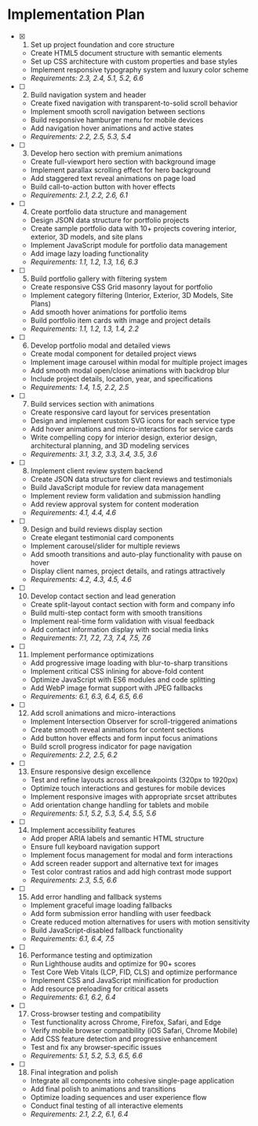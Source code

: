 # Implementation Plan

- [x] 1. Set up project foundation and core structure



  - Create HTML5 document structure with semantic elements
  - Set up CSS architecture with custom properties and base styles
  - Implement responsive typography system and luxury color scheme
  - _Requirements: 2.3, 2.4, 5.1, 5.2, 6.6_

- [ ] 2. Build navigation system and header
  - Create fixed navigation with transparent-to-solid scroll behavior
  - Implement smooth scroll navigation between sections
  - Build responsive hamburger menu for mobile devices
  - Add navigation hover animations and active states
  - _Requirements: 2.2, 2.5, 5.3, 5.4_

- [ ] 3. Develop hero section with premium animations
  - Create full-viewport hero section with background image
  - Implement parallax scrolling effect for hero background
  - Add staggered text reveal animations on page load
  - Build call-to-action button with hover effects
  - _Requirements: 2.1, 2.2, 2.6, 6.1_

- [ ] 4. Create portfolio data structure and management
  - Design JSON data structure for portfolio projects
  - Create sample portfolio data with 10+ projects covering interior, exterior, 3D models, and site plans
  - Implement JavaScript module for portfolio data management
  - Add image lazy loading functionality
  - _Requirements: 1.1, 1.2, 1.3, 1.6, 6.3_

- [ ] 5. Build portfolio gallery with filtering system
  - Create responsive CSS Grid masonry layout for portfolio
  - Implement category filtering (Interior, Exterior, 3D Models, Site Plans)
  - Add smooth hover animations for portfolio items
  - Build portfolio item cards with image and project details
  - _Requirements: 1.1, 1.2, 1.3, 1.4, 2.2_

- [ ] 6. Develop portfolio modal and detailed views
  - Create modal component for detailed project views
  - Implement image carousel within modal for multiple project images
  - Add smooth modal open/close animations with backdrop blur
  - Include project details, location, year, and specifications
  - _Requirements: 1.4, 1.5, 2.2, 2.5_

- [ ] 7. Build services section with animations
  - Create responsive card layout for services presentation
  - Design and implement custom SVG icons for each service type
  - Add hover animations and micro-interactions for service cards
  - Write compelling copy for interior design, exterior design, architectural planning, and 3D modeling services
  - _Requirements: 3.1, 3.2, 3.3, 3.4, 3.5, 3.6_

- [ ] 8. Implement client review system backend
  - Create JSON data structure for client reviews and testimonials
  - Build JavaScript module for review data management
  - Implement review form validation and submission handling
  - Add review approval system for content moderation
  - _Requirements: 4.1, 4.4, 4.6_

- [ ] 9. Design and build reviews display section
  - Create elegant testimonial card components
  - Implement carousel/slider for multiple reviews
  - Add smooth transitions and auto-play functionality with pause on hover
  - Display client names, project details, and ratings attractively
  - _Requirements: 4.2, 4.3, 4.5, 4.6_

- [ ] 10. Develop contact section and lead generation
  - Create split-layout contact section with form and company info
  - Build multi-step contact form with smooth transitions
  - Implement real-time form validation with visual feedback
  - Add contact information display with social media links
  - _Requirements: 7.1, 7.2, 7.3, 7.4, 7.5, 7.6_

- [ ] 11. Implement performance optimizations
  - Add progressive image loading with blur-to-sharp transitions
  - Implement critical CSS inlining for above-fold content
  - Optimize JavaScript with ES6 modules and code splitting
  - Add WebP image format support with JPEG fallbacks
  - _Requirements: 6.1, 6.3, 6.4, 6.5, 6.6_

- [ ] 12. Add scroll animations and micro-interactions
  - Implement Intersection Observer for scroll-triggered animations
  - Create smooth reveal animations for content sections
  - Add button hover effects and form input focus animations
  - Build scroll progress indicator for page navigation
  - _Requirements: 2.2, 2.5, 6.2_

- [ ] 13. Ensure responsive design excellence
  - Test and refine layouts across all breakpoints (320px to 1920px)
  - Optimize touch interactions and gestures for mobile devices
  - Implement responsive images with appropriate srcset attributes
  - Add orientation change handling for tablets and mobile
  - _Requirements: 5.1, 5.2, 5.3, 5.4, 5.5, 5.6_

- [ ] 14. Implement accessibility features
  - Add proper ARIA labels and semantic HTML structure
  - Ensure full keyboard navigation support
  - Implement focus management for modal and form interactions
  - Add screen reader support and alternative text for images
  - Test color contrast ratios and add high contrast mode support
  - _Requirements: 2.3, 5.5, 6.6_

- [ ] 15. Add error handling and fallback systems
  - Implement graceful image loading fallbacks
  - Add form submission error handling with user feedback
  - Create reduced motion alternatives for users with motion sensitivity
  - Build JavaScript-disabled fallback functionality
  - _Requirements: 6.1, 6.4, 7.5_

- [ ] 16. Performance testing and optimization
  - Run Lighthouse audits and optimize for 90+ scores
  - Test Core Web Vitals (LCP, FID, CLS) and optimize performance
  - Implement CSS and JavaScript minification for production
  - Add resource preloading for critical assets
  - _Requirements: 6.1, 6.2, 6.4_

- [ ] 17. Cross-browser testing and compatibility
  - Test functionality across Chrome, Firefox, Safari, and Edge
  - Verify mobile browser compatibility (iOS Safari, Chrome Mobile)
  - Add CSS feature detection and progressive enhancement
  - Test and fix any browser-specific issues
  - _Requirements: 5.1, 5.2, 5.3, 6.5, 6.6_

- [ ] 18. Final integration and polish
  - Integrate all components into cohesive single-page application
  - Add final polish to animations and transitions
  - Optimize loading sequences and user experience flow
  - Conduct final testing of all interactive elements
  - _Requirements: 2.1, 2.2, 6.1, 6.4_